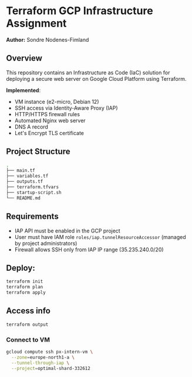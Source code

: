 # Terraform GCP Infrastructure Assignment

**Author:** Sondre Nodenes-Fimland

## Overview

This repository contains an Infrastructure as Code (IaC) solution for deploying a secure web server on Google Cloud Platform using Terraform.

**Implemented**:
- VM instance (e2-micro, Debian 12)
- SSH access via Identity-Aware Proxy (IAP)
- HTTP/HTTPS firewall rules
- Automated Nginx web server
- DNS A record
- Let's Encrypt TLS certificate


## Project Structure
```bash
.
├── main.tf
├── variables.tf
├── outputs.tf
├── terraform.tfvars
├── startup-script.sh
└── README.md
```

## Requirements
- IAP API must be enabled in the GCP project
- User must have IAM role `roles/iap.tunnelResourceAccessor` (managed by project administrators)
- Firewall allows SSH only from IAP IP range (35.235.240.0/20)

## Deploy:
```bash 
terraform init
terraform plan
terraform apply
```

## Access info
```bash
terraform output
```

### Connect to VM
```bash
gcloud compute ssh px-intern-vm \
  --zone=europe-north1-a \
  --tunnel-through-iap \
  --project=optimal-shard-332612
```
